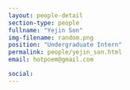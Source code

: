 ```yaml
---
layout: people-detail
section-type: people
fullname: "Yejin Son"
img-filename: random.png
position: "Undergraduate Intern"
permalink: people/yejin_son.html
email: hotpoem@gmail.com

social:
---
```

